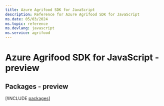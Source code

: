 ```yaml
---
title: Azure Agrifood SDK for JavaScript
description: Reference for Azure Agrifood SDK for JavaScript
ms.date: 05/03/2024
ms.topic: reference
ms.devlang: javascript
ms.service: agrifood
---
```

# Azure Agrifood SDK for JavaScript - preview
## Packages - preview
[!INCLUDE [packages](agrifood-index.md)]